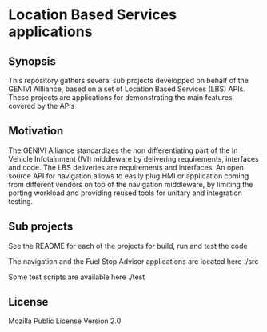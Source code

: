 # Location Based Services applications

## Synopsis

This repository gathers several sub projects developped on behalf of the GENIVI Allliance, based on a set of Location Based Services (LBS) APIs.
These projects are applications for demonstrating the main features covered by the APIs

## Motivation

The GENIVI Alliance standardizes the non differentiating part of the In Vehicle Infotainment (IVI) middleware by delivering requirements, interfaces and code. The LBS deliveries are requirements and interfaces. 
An open source API for navigation allows to easily plug HMI or application coming from different vendors on top of the navigation middleware, by limiting the porting workload and providing reused tools for unitary and integration testing.

## Sub projects

See the README for each of the projects for build, run and test the code

The navigation and the Fuel Stop Advisor applications are located here
./src

Some test scripts are available here
./test

## License

Mozilla Public License Version 2.0

